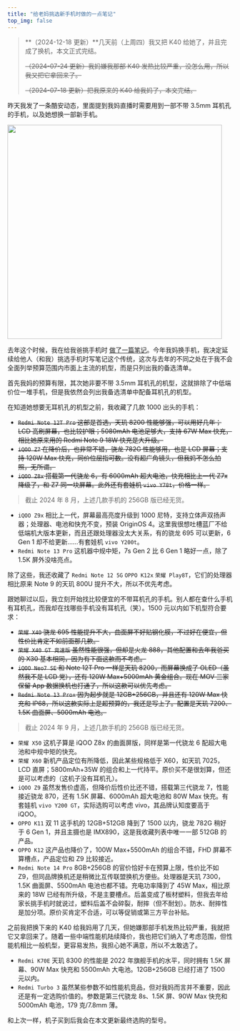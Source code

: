 ```yaml
---
title: "给老妈挑选新手机时做的一点笔记"
top_img: false
---
```


> **（2024-12-18 更新）**几天前（上周四）我又把 K40 给她了，并且完成了换机，本文正式完结。
>
> ~~（2024-07-24 更新）我妈嫌我那部 K40 发热比较严重，没怎么用，所以我又把它拿回来了。~~
>
> ~~（2024-07-18 更新）把我原来的 K40 给我妈了，本文完结。~~

昨天我发了一条酷安动态，里面提到我妈直播时需要用到一部不带 3.5mm 耳机孔的手机，以及她想换一部新手机。

<img width="480" src="/img/in-post/coolapk_20240305.webp" />

去年这个时候，我在给我爸挑手机时 [做了一篇笔记](https://kevinh.wang/opinion-affordable-phones/)。今年我妈换手机，我决定延续给他人（和我）挑选手机时写笔记这个传统，这次与去年的不同之处在于我不会全面列举预算范围内市面上主流的机型，而是只列出我的备选清单。

首先我妈的预算有限，其次她非要不带 3.5mm 耳机孔的机型，这就排除了中低端价位一堆手机，但是我依然会列出我备选清单中配备耳机孔的机型。

在知道她想要无耳机孔的机型之前，我收藏了几款 1000 出头的手机：

- ~~`Redmi Note 12T Pro` 这部是首选，天玑 8200 性能够强，可以用好几年；LCD 高刷屏幕，也比较护眼；5080mAh 电池足够大，支持 67W Max 快充，相比她原来用的 Redmi Note 9 18W 快充是大升级。~~
- ~~`iQOO Z7` 在降价后，也非常不错，骁龙 782G 性能够用，也是 LCD 屏幕；支持 120W Max 快充，同价位屈指可数。没有超广角镜头，但我妈不怎么拍照，无所谓。~~
- ~~`iQOO Z8x` 搭载第一代骁龙 6，有 6000mAh 超大电池，快充相比上一代 Z7x 降级了，和 Z7 同一块屏幕。此外还有套娃机 `vivo Y78t`，价格一样。~~

> 截止 2024 年 8 月，上述几款手机的 256GB 版已经无货。

- `iQOO Z9x` 相比上一代，屏幕最高亮度升级到 1000 尼特，支持立体声双扬声器；处理器、电池和快充不变，预装 OriginOS 4。这里我很想吐槽蓝厂不给低端机大版本更新，而且还跟处理器没太大关系，有的骁龙 695 可以更新，6 Gen 1 却不给更新……有套娃机 `vivo Y200t`。
- `Redmi Note 13 Pro` 这机器中规中矩，7s Gen 2 比 6 Gen 1 略好一点，除了 1.5K 屏外没啥亮点。

除了这些，我还收藏了 `Redmi Note 12 5G` `OPPO K12x` `荣耀 Play8T`，它们的处理器相比原来 Note 9 的天玑 800U 提升不大，所以不优先考虑。

跟她聊过以后，我立刻开始找比较便宜的不带耳机孔的手机。别人都在查什么手机有耳机孔，而我却在找哪些手机没有耳机孔（笑）。1500 元以内如下机型符合要求：

- ~~`荣耀 X40` 骁龙 695 性能提升不大，曲面屏不好贴钢化膜，不过好在便宜，但性价比肯定不如前面那几款。~~
- ~~`荣耀 X40 GT 竞速版` 虽然性能很强，但却是火龙 888，其他配置和去年我爸买的 X30 基本相同，因为有下面这款而不考虑。~~
- ~~`iQOO Neo7 SE` 和 Note 12T Pro 一样是天玑 8200，而屏幕换成了 OLED（虽然我不是 LCD 党），还有 120W Max+5000mAh 黄金组合。现在 MOV 三家保留 App 数据换机也打通了，所以这款可以优先考虑。~~
- ~~`Redmi Note 13 Pro+` 因为起步就是 12GB+256GB，并且还有 120W Max 快充和 IP68，所以这款实际上是超预算的，我还是写上了。配置是天玑 7200、1.5K 曲面屏、5000mAh 电池。~~

> 截止 2024 年 9 月，上述几款手机的 256GB 版已经无货。

- `荣耀 X50` 这机子算是 iQOO Z8x 的曲面屏版，同样是第一代骁龙 6 配超大电池和中规中矩的快充。
- `荣耀 X60` 新机产品定位有所降低，因此某些规格低于 X60，如天玑 7025，LCD 直屏；5800mAh+35W 的组合和上一代持平。原价买不是很划算，但还是可以考虑的（这机子没有耳机孔）。
- `iQOO Z9` 虽然发售价虚高，但降价后性价比还不错，搭载第三代骁龙 7，性能接近骁龙 870，还有 1.5K 屏幕、6000mAh 超大电池和 80W Max 快充。有套娃机 `vivo Y200 GT`，实际选购可以考虑 vivo，其品牌认知度要高于 iQOO。
- `OPPO K11` 双 11 这手机的 12GB+512GB 降到了 1500 以内，骁龙 782G 稍好于 6 Gen 1，并且主摄也是 IMX890，这是我收藏列表中唯一一部 512GB 的产品。
- `OPPO K12` 这产品也降价了，100W Max+5500mAh 的组合不错，FHD 屏幕不算槽点，产品定位和 Z9 比较接近。
- `Redmi Note 14 Pro` 8GB+256GB 的官价恰好卡在预算上限，性价比不如 Z9，但同品牌换机还是稍微比互传联盟换机方便些。处理器是天玑 7300，1.5K 曲面屏、5500mAh 电池也都不错。充电功率降到了 45W Max，相比原来的 18W 已经有所升级，不是主要槽点。后盖变成了板材塑料，但我去年给家长挑手机时就说过，塑料后盖不会碎裂，耐摔（但不耐划）。防水、耐摔性是加分项。原价买肯定不合适，可以等促销或第三方平台补贴。

之前我把换下来的 K40 给我妈用了几天，但她嫌那部手机发热比较严重，我就把它又拿回来了。随着一些中端性能机陆续降价，我也把它们纳入了考虑范围，但性能机相比一般机型，更容易发热，我担心她不满意，所以不太敢选了。

- `Redmi K70E` 天玑 8300 的性能是 2022 年旗舰手机的水平，同时拥有 1.5K 屏幕、90W Max 快充和 5500mAh 大电池。12GB+256GB 已经打进了 1500 元以内。
- `Redmi Turbo 3` 虽然某些参数不如性能机竞品，但对我妈而言并不重要，因此还是有一定选购价值的。参数是第三代骁龙 8s、1.5K 屏、90W Max 快充和 5000mAh 电池，179 克/7.8mm 薄。

和上次一样，机子买到后我会在本文更新最终选购的型号。